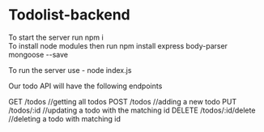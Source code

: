 # Todolist-backend

To start the server 
run  npm i         
To install node modules
then run  npm install express body-parser mongoose --save

To run the server use - node index.js

Our todo API will have the following endpoints

GET  /todos //getting all todos
POST  /todos //adding a new todo
PUT  /todos/:id //updating a todo with the matching id
DELETE  /todos/:id/delete //deleting a todo with matching id

